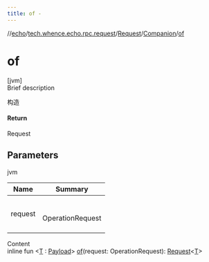 ```yaml
---
title: of -
---
```

//[echo](../../../index.md)/[tech.whence.echo.rpc.request](../../index.md)/[Request](../index.md)/[Companion](index.md)/[of](of.md)



# of  
[jvm]  
Brief description  


构造



#### Return  


Request<T>



## Parameters  
  
jvm  
  
|  Name|  Summary| 
|---|---|
| request| <br><br>OperationRequest<br><br>
  
  
Content  
inline fun <[T](of.md) : [Payload](../../../tech.whence.echo.rpc.payload/-payload/index.md)> [of](of.md)(request: OperationRequest): [Request](../index.md)<[T](of.md)>  



